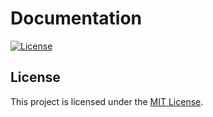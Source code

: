 # Documentation

[![License](https://img.shields.io/badge/License-MIT-blue.svg)](https://github.com/StefanIsMe/Lotus-Capital-Hub-Token/blob/main/LICENSE)

## License

This project is licensed under the [MIT License](https://github.com/StefanIsMe/Lotus-Capital-Hub-Token/blob/main/LICENSE).
